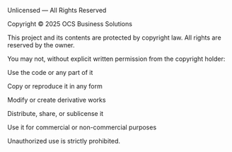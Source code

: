 Unlicensed — All Rights Reserved

Copyright © 2025 OCS Business Solutions

This project and its contents are protected by copyright law.
All rights are reserved by the owner.

You may not, without explicit written permission from the copyright holder:

Use the code or any part of it

Copy or reproduce it in any form

Modify or create derivative works

Distribute, share, or sublicense it

Use it for commercial or non-commercial purposes

Unauthorized use is strictly prohibited.

